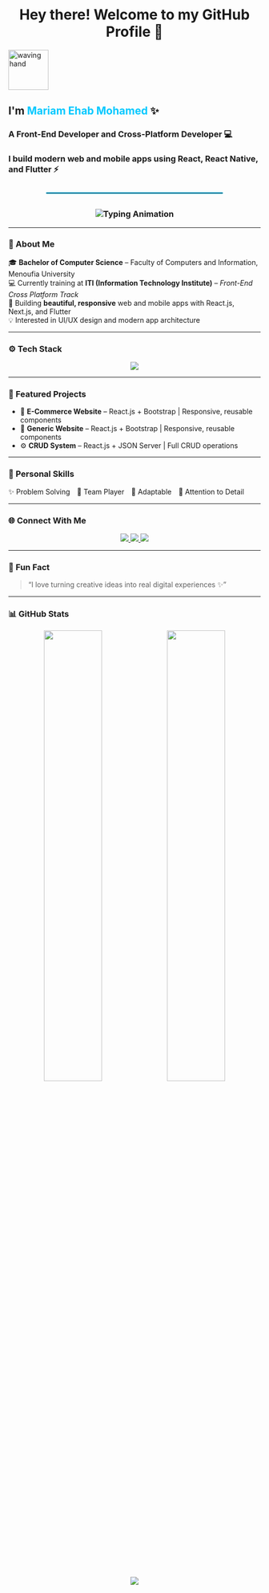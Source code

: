  
<h1 align="center">
  Hey there! Welcome to my GitHub Profile 👋
</h1>
 
  <img src="https://media.giphy.com/media/hvRJCLFzcasrR4ia7z/giphy.gif" width="80px" alt="waving hand" />

  <h2>
    I'm <span style="color:#00C8FF;">Mariam Ehab Mohamed</span> ✨
  </h2>

  <h3>
    A Front-End Developer and Cross-Platform Developer 💻
  </h3>

  <h3>
    I build modern web and mobile apps using <b>React</b>, <b>React Native</b>, and <b>Flutter</b> ⚡
  </h3>
</div>

<!-- 🌈 Stylish Separator Line -->
<hr style="border: 1px solid #00C8FF; width: 70%; margin: 30px auto; border-radius: 5px;">

<!-- ⚡ Animated Role Section -->
<div align="center">
  <h3>
    <img src="https://readme-typing-svg.herokuapp.com?font=Poppins&weight=600&size=24&duration=3000&pause=800&color=00BFFF&center=true&vCenter=true&width=850&lines=Front-End+Developer+💻;Cross-Platform+Developer+📱;Using+React%2C+React+Native%2C+and+Flutter+⚡;Building+Modern+Apps+with+Beautiful+UI+🎨" alt="Typing Animation" />
  </h3>
</div>



---

### 🌸 About Me  
🎓 **Bachelor of Computer Science** – Faculty of Computers and Information, Menoufia University  
💻 Currently training at **ITI (Information Technology Institute)** – *Front-End Cross Platform Track*  
🚀 Building **beautiful, responsive** web and mobile apps with React.js, Next.js, and Flutter  
💡 Interested in UI/UX design and modern app architecture  

---

### ⚙️ Tech Stack  
<p align="center">
  <img src="https://skillicons.dev/icons?i=html,css,js,ts,react,nextjs,flutter,bootstrap,firebase,git,github,figma,vscode&theme=light" />
</p>

---

### 💼 Featured Projects  
- 🌿 **E-Commerce Website** – React.js + Bootstrap | Responsive, reusable components  
- 📱 **Generic Website** – React.js + Bootstrap | Responsive, reusable components
- ⚙️ **CRUD System** – React.js + JSON Server | Full CRUD operations  

---

### 🧠 Personal Skills  
✨ Problem Solving 🤝 Team Player 🔁 Adaptable 🎯 Attention to Detail  

---

### 🌐 Connect With Me  
<p align="center">
  <a href=" https://www.linkedin.com/in/mariam-ehab-1664681b8/" target="_blank">
    <img src="https://img.shields.io/badge/LinkedIn-0077B5?style=for-the-badge&logo=linkedin&logoColor=white"/>
  </a>
  <a href="mailto:mariam.ehabsarhan@gmail.com">
    <img src="https://img.shields.io/badge/Email-D14836?style=for-the-badge&logo=gmail&logoColor=white"/>
  </a>
  <a href="https://github.com/Mariam433477" target="_blank">
    <img src="https://img.shields.io/badge/GitHub-181717?style=for-the-badge&logo=github&logoColor=white"/>
  </a>
</p>

---

### 🧩 Fun Fact  
> “I love turning creative ideas into real digital experiences ✨”

---

### 📊 GitHub Stats  
<p align="center">
  <img width="48%" src="https://github-readme-stats.vercel.app/api?username=your-github-username&show_icons=true&theme=tokyonight" />
  <img width="48%" src="https://github-readme-streak-stats.herokuapp.com/?user=your-github-username&theme=tokyonight" />
</p>

<!-- Animated Wave -->
<p align="center">
  <img src="https://capsule-render.vercel.app/api?type=waving&color=00C8FF&height=100&section=footer"/>
</p>


